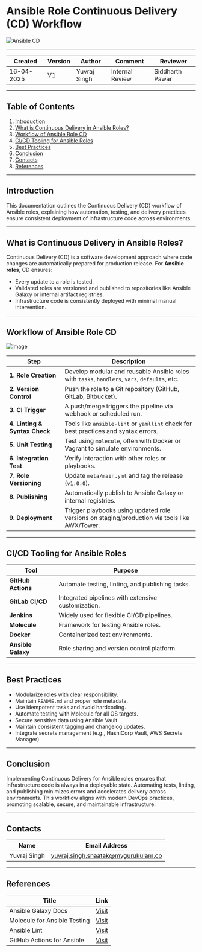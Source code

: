 
# **Ansible Role Continuous Delivery (CD) Workflow**

![Ansible CD](https://encrypted-tbn0.gstatic.com/images?q=tbn:ANd9GcRq_O1FjIawwNmP3cWpwCjJWTjBTMtuVNxAZqVa43wSbiItXY9-fb_jgZwlV0Wr_E47qw&usqp=CAU)

---

| Created     | Version | Author        | Comment           | Reviewer         |
|-------------|---------|---------------|-------------------|------------------|
| 16-04-2025  | V1      | Yuvraj Singh  | Internal Review   | Siddharth Pawar  |

---

## **Table of Contents**

1. [Introduction](#introduction)  
2. [What is Continuous Delivery in Ansible Roles?](#what-is-continuous-delivery-in-ansible-roles)  
3. [Workflow of Ansible Role CD](#workflow-of-ansible-role-cd)  
4. [CI/CD Tooling for Ansible Roles](#cicd-tooling-for-ansible-roles)  
5. [Best Practices](#best-practices)  
6. [Conclusion](#conclusion)  
7. [Contacts](#contacts)  
8. [References](#references)  

---

## **Introduction**

This documentation outlines the Continuous Delivery (CD) workflow of Ansible roles, explaining how automation, testing, and delivery practices ensure consistent deployment of infrastructure code across environments.

---

## **What is Continuous Delivery in Ansible Roles?**

Continuous Delivery (CD) is a software development approach where code changes are automatically prepared for production release. For **Ansible roles**, CD ensures:

- Every update to a role is tested.
- Validated roles are versioned and published to repositories like Ansible Galaxy or internal artifact registries.
- Infrastructure code is consistently deployed with minimal manual intervention.

---

## **Workflow of Ansible Role CD**

![image](https://github.com/user-attachments/assets/fcdb067e-6714-4cb6-92b4-fe6ac93c011f)


| **Step**             | **Description**                                                                                 |
|----------------------|-------------------------------------------------------------------------------------------------|
| **1. Role Creation**  | Develop modular and reusable Ansible roles with `tasks`, `handlers`, `vars`, `defaults`, etc.  |
| **2. Version Control**| Push the role to a Git repository (GitHub, GitLab, Bitbucket).                                 |
| **3. CI Trigger**     | A push/merge triggers the pipeline via webhook or scheduled run.                               |
| **4. Linting & Syntax Check** | Tools like `ansible-lint` or `yamllint` check for best practices and syntax errors.   |
| **5. Unit Testing**   | Test using `molecule`, often with Docker or Vagrant to simulate environments.                  |
| **6. Integration Test**| Verify interaction with other roles or playbooks.                                              |
| **7. Role Versioning**| Update `meta/main.yml` and tag the release (`v1.0.0`).                                         |
| **8. Publishing**     | Automatically publish to Ansible Galaxy or internal registries.                                |
| **9. Deployment**     | Trigger playbooks using updated role versions on staging/production via tools like AWX/Tower.  |

---

## **CI/CD Tooling for Ansible Roles**

| **Tool**         | **Purpose**                                        |
|------------------|----------------------------------------------------|
| **GitHub Actions** | Automate testing, linting, and publishing tasks. |
| **GitLab CI/CD**  | Integrated pipelines with extensive customization.|
| **Jenkins**       | Widely used for flexible CI/CD pipelines.         |
| **Molecule**      | Framework for testing Ansible roles.              |
| **Docker**        | Containerized test environments.                  |
| **Ansible Galaxy**| Role sharing and version control platform.        |

---

## **Best Practices**

- Modularize roles with clear responsibility.
- Maintain `README.md` and proper role metadata.
- Use idempotent tasks and avoid hardcoding.
- Automate testing with Molecule for all OS targets.
- Secure sensitive data using Ansible Vault.
- Maintain consistent tagging and changelog updates.
- Integrate secrets management (e.g., HashiCorp Vault, AWS Secrets Manager).

---

## **Conclusion**

Implementing Continuous Delivery for Ansible roles ensures that infrastructure code is always in a deployable state. Automating tests, linting, and publishing minimizes errors and accelerates delivery across environments. This workflow aligns with modern DevOps practices, promoting scalable, secure, and maintainable infrastructure.

---

## **Contacts**

| Name         | Email Address                                 |
|--------------|-----------------------------------------------|
| Yuvraj Singh | yuvraj.singh.snaatak@mygurukulam.co           |

---

## **References**

| **Title**                        | **Link**                                                                                      |
|----------------------------------|-----------------------------------------------------------------------------------------------|
| Ansible Galaxy Docs              | [Visit](https://galaxy.ansible.com/docs/)                                                    |
| Molecule for Ansible Testing     | [Visit](https://www.jeffgeerling.com/blog/2018/testing-your-ansible-roles-molecule)                                          |
| Ansible Lint                     | [Visit](https://ansible-lint.readthedocs.io/en/latest/)                                      |
| GitHub Actions for Ansible       | [Visit](https://spacelift.io/blog/github-actions-ansible)                                                  |
